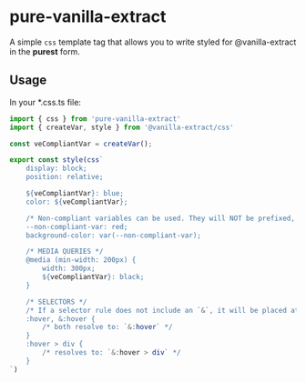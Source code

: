 # pure-vanilla-extract

A simple `css` template tag that allows you to write styled for @vanilla-extract in the **purest** form.

## Usage

In your \*.css.ts file:

```ts
import { css } from 'pure-vanilla-extract'
import { createVar, style } from '@vanilla-extract/css'

const veCompliantVar = createVar();

export const style(css`
    display: block;
    position: relative;

    ${veCompliantVar}: blue;
    color: ${veCompliantVar};

    /* Non-compliant variables can be used. They will NOT be prefixed, however. */
    --non-compliant-var: red;
    background-color: var(--non-compliant-var);

    /* MEDIA QUERIES */
    @media (min-width: 200px) {
        width: 300px;
        ${veCompliantVar}: black;
    }

    /* SELECTORS */
    /* If a selector rule does not include an `&`, it will be placed at the start of the rule! */
    :hover, &:hover {
        /* both resolve to: `&:hover` */
    }
    :hover > div {
        /* resolves to: `&:hover > div` */
    }
`)
```
